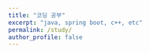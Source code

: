 ```yaml
---
title: "코딩 공부"
excerpt: "java, spring boot, c++, etc"
permalink: /study/
author_profile: false
---
```

